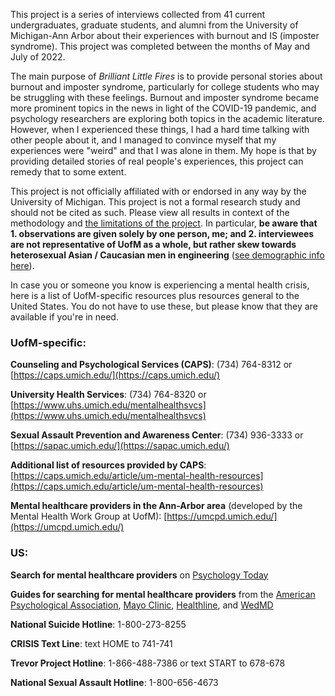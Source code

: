 This project is a series of interviews collected from 41 current undergraduates, graduate students, and alumni from the University of Michigan-Ann Arbor about their experiences with burnout and IS (imposter syndrome). This project was completed between the months of May and July of 2022.

The main purpose of *Brilliant Little Fires* is to provide personal stories about burnout and imposter syndrome, particularly for college students who may be struggling with these feelings. Burnout and imposter syndrome became more prominent topics in the news in light of the COVID-19 pandemic, and psychology researchers are exploring both topics in the academic literature. However, when I experienced these things, I had a hard time talking with other people about it, and I managed to convince myself that my experiences were "weird" and that I was alone in them. My hope is that by providing detailed stories of real people's experiences, this project can remedy that to some extent.

This project is not officially affiliated with or endorsed in any way by the University of Michigan. This project is not a formal research study and should not be cited as such. Please view all results in context of the methodology and [the limitations of the project](/observations_limitations). In particular, **be aware that 1. observations are given solely by one person, me; and 2. interviewees are not representative of UofM as a whole, but rather skew towards heterosexual Asian / Caucasian men in engineering** ([see demographic info here](/observations_demographic)).

In case you or someone you know is experiencing a mental health crisis, here is a list of UofM-specific resources plus resources general to the United States. You do not have to use these, but please know that they are available if you're in need.

### UofM-specific:

**Counseling and Psychological Services (CAPS)**: (734) 764-8312 or [https://caps.umich.edu/](https://caps.umich.edu/)

**University Health Services**: (734) 764-8320 or [https://www.uhs.umich.edu/mentalhealthsvcs](https://www.uhs.umich.edu/mentalhealthsvcs)

**Sexual Assault Prevention and Awareness Center**: (734) 936-3333 or [https://sapac.umich.edu/](https://sapac.umich.edu/)

**Additional list of resources provided by CAPS**: [https://caps.umich.edu/article/um-mental-health-resources](https://caps.umich.edu/article/um-mental-health-resources)

**Mental healthcare providers in the Ann-Arbor area** (developed by the Mental Health Work Group at UofM): [https://umcpd.umich.edu/](https://umcpd.umich.edu/)

### US:

**Search for mental healthcare providers** on [Psychology Today](https://www.psychologytoday.com/us/therapists)  

**Guides for searching for mental healthcare providers** from the [American Psychological Association](https://www.apa.org/topics/psychotherapy/choose-therapist), [Mayo Clinic](https://www.mayoclinic.org/diseases-conditions/mental-illness/in-depth/mental-health-providers/art-20045530), [Healthline](https://www.healthline.com/health/how-to-find-a-therapist#provider-directory), and [WedMD](https://www.webmd.com/mental-health/features/how-to-find-therapist) 

**National Suicide Hotline**: 1-800-273-8255

**CRISIS Text Line**: text HOME to 741-741

**Trevor Project Hotline**: 1-866-488-7386 or text START to 678-678

**National Sexual Assault Hotline**: 1-800-656-4673

